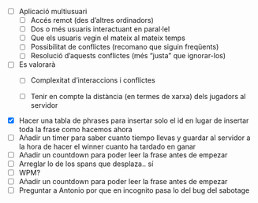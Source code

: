- [ ] Aplicació multiusuari
    - [ ] Accés remot (des d’altres ordinadors)
    - [ ] Dos o més usuaris interactuant en paral·lel
    - [ ] Que els usuaris vegin el mateix al mateix temps
    - [ ] Possibilitat de conflictes (recomano que siguin freqüents)
    - [ ] Resolució d’aquests conflictes (més “justa” que ignorar-los)
- [ ] Es valorarà
    - [ ] Complexitat d’interaccions i conflictes
    - [ ] Tenir en compte la distància (en termes de xarxa) dels jugadors al servidor


- [x] Hacer una tabla de phrases para insertar solo el id en lugar de insertar toda la frase como hacemos ahora
- [ ] Añadir un timer para saber cuanto tiempo llevas y guardar al servidor a la hora de hacer el winner cuanto ha tardado en ganar
- [ ] Añadir un countdown para poder leer la frase antes de empezar
- [ ] Arreglar lo de los spans que desplaza.. sí
- [ ] WPM?
- [ ] Añadir un countdown para poder leer la frase antes de empezar
- [ ] Preguntar a Antonio por que en incognito pasa lo del bug del sabotage